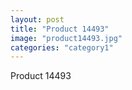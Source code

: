 ```yaml
---
layout: post
title: "Product 14493"
image: "product14493.jpg"
categories: "category1"
---
```

Product 14493
